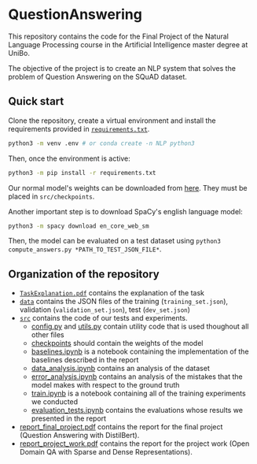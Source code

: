 # QuestionAnswering

This repository contains the code for the Final Project of the Natural Language Processing course in the Artificial Intelligence master degree at UniBo.

The objective of the project is to create an NLP system that solves the problem of Question Answering on the SQuAD dataset. 

## Quick start

Clone the repository, create a virtual environment and install the requirements provided in [`requirements.txt`](./requirements.txt).

```bash
python3 -m venv .env # or conda create -n NLP python3
```
Then, once the environment is active:
```bash
python3 -m pip install -r requirements.txt
```

Our normal model's weights can be downloaded from [here](https://drive.google.com/file/d/1wtVeJk5Szqc8nLt6wjsPh-oniIA1splv/view?usp=sharing). They must be placed in `src/checkpoints`.

Another important step is to download SpaCy's english language model:

```bash
python3 -m spacy download en_core_web_sm
```

Then, the model can be evaluated on a test dataset using `python3 compute_answers.py *PATH_TO_TEST_JSON_FILE*`.


## Organization of the repository

- [`TaskExplanation.pdf`](./TaskExplanation.pdf) contains the explanation of the task
- [`data`](data/) contains the JSON files of the training (`training_set.json`), validation (`validation_set.json`), test (`dev_set.json`)
- [`src`](src/) contains the code of our tests and experiments.
    - [config.py](src/config.py) and [utils.py](src/utils.py) contain utility code that is used thoughout all other files
    - [checkpoints](src/checkpoints/) should contain the weights of the model
    - [baselines.ipynb](src/baselines.ipynb) is a notebook containing the implementation of the baselines described in the report
    - [data_analysis.ipynb](src/data_analysis.ipynb) contains an analysis of the dataset
    - [error_analysis.ipynb](src/error_analysis.ipynb) contains an analysis of the mistakes that the model makes with respect to the ground truth
    - [train.ipynb](src/train.ipynb) is a notebook containing all of the training experiments we conducted
    - [evaluation_tests.ipynb](src/evaluation_tests.ipynb) contains the evaluations whose results we presented in the report
- [report_final_project.pdf](report_final_project.pdf) contains the report for the final project (Question Answering with DistilBert).
- [report_project_work.pdf](report_project_work.pdf) contains the report for the project work (Open Domain QA with Sparse and Dense Representations).
